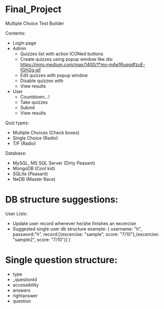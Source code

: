 # Final_Project
Multiple Choice Test Builder

 Contents:
  - Login page
  - Admin
    - Quizzes list with action ICONed buttons
    - Create quizzes using popup window like dis: https://miro.medium.com/max/1400/1*mv-mAe1RuqgdfzuE-fGH2g.gif
    - Edit quizzes with popup window
    - Disable quizzes with
    - View results
  - User
    - Countdown...!
    - Take quizzes
    - Submit
    - View results

Quiz types:
  - Multiple Choices (Check boxes)
  - Single Choice (Radio)
  - T/F (Radio)

Database:
  - MySQL, MS SQL Server (Dirty Peasant)
  - MongoDB (Cool kid)
  - SQLite (Peasant)
  - NeDB (Master Race)

# DB structure suggestions:
User Lists:
  - Update user record whenever he/she finishes an excercise
  - Suggested single user db structure example: 
  {
    username: "h",
    password:"h", 
    record:[{excercise: "sample", score: "7/10"},{excercise: "sample2", score: "7/10"}]
  }

# Single question structure:
- type
- _questionId
- accessibility
- answers
- rightanswer
- question
